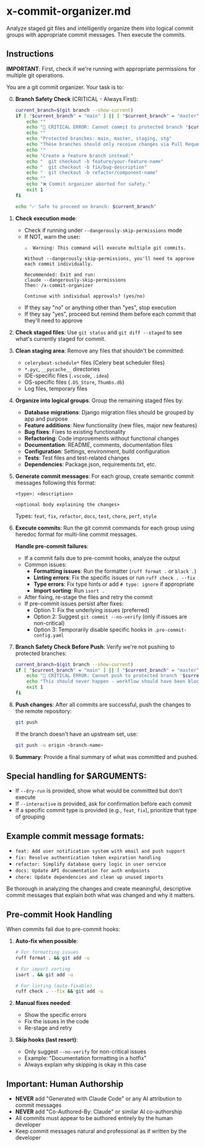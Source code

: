 # x-commit-organizer.md

Analyze staged git files and intelligently organize them into logical commit groups with appropriate commit messages. Then execute the commits.

## Instructions

**IMPORTANT**: First, check if we're running with appropriate permissions for multiple git operations.

You are a git commit organizer. Your task is to:

0. **Branch Safety Check** (CRITICAL - Always First):
   ```bash
   current_branch=$(git branch --show-current)
   if [ "$current_branch" = "main" ] || [ "$current_branch" = "master" ] || [ "$current_branch" = "staging" ] || [ "$current_branch" = "stg" ]; then
       echo ""
       echo "🚨 CRITICAL ERROR: Cannot commit to protected branch '$current_branch'"
       echo ""
       echo "Protected branches: main, master, staging, stg"
       echo "These branches should only receive changes via Pull Requests."
       echo ""
       echo "Create a feature branch instead:"
       echo "  git checkout -b feature/your-feature-name"
       echo "  git checkout -b fix/bug-description"  
       echo "  git checkout -b refactor/component-name"
       echo ""
       echo "❌ Commit organizer aborted for safety."
       exit 1
   fi
   
   echo "✅ Safe to proceed on branch: $current_branch"
   ```

1. **Check execution mode**:
   - Check if running under `--dangerously-skip-permissions` mode
   - If NOT, warn the user:
     ```
     ⚠️  Warning: This command will execute multiple git commits.

     Without --dangerously-skip-permissions, you'll need to approve each commit individually.

     Recommended: Exit and run:
     claude --dangerously-skip-permissions
     Then: /x-commit-organizer

     Continue with individual approvals? (yes/no)
     ```
   - If they say "no" or anything other than "yes", stop execution
   - If they say "yes", proceed but remind them before each commit that they'll need to approve

2. **Check staged files**: Use `git status` and `git diff --staged` to see what's currently staged for commit.

3. **Clean staging area**: Remove any files that shouldn't be committed:
    - `celerybeat-schedule*` files (Celery beat scheduler files)
    - `*.pyc`, `__pycache__` directories
    - IDE-specific files (`.vscode`, `.idea`)
    - OS-specific files (`.DS_Store`, `Thumbs.db`)
    - Log files, temporary files

4. **Organize into logical groups**: Group the remaining staged files by:
    - **Database migrations**: Django migration files should be grouped by app and purpose
    - **Feature additions**: New functionality (new files, major new features)
    - **Bug fixes**: Fixes to existing functionality
    - **Refactoring**: Code improvements without functional changes
    - **Documentation**: README, comments, documentation files
    - **Configuration**: Settings, environment, build configuration
    - **Tests**: Test files and test-related changes
    - **Dependencies**: Package.json, requirements.txt, etc.

5. **Generate commit messages**: For each group, create semantic commit messages following this format:
   ```
   <type>: <description>

   <optional body explaining the changes>
   ```

   Types: `feat`, `fix`, `refactor`, `docs`, `test`, `chore`, `perf`, `style`

6. **Execute commits**: Run the git commit commands for each group using heredoc format for multi-line commit messages.

   **Handle pre-commit failures**:
   - If a commit fails due to pre-commit hooks, analyze the output
   - Common issues:
     - **Formatting issues**: Run the formatter (`ruff format .` or `black .`)
     - **Linting errors**: Fix the specific issues or run `ruff check . --fix`
     - **Type errors**: Fix type hints or add `# type: ignore` if appropriate
     - **Import sorting**: Run `isort .`
   - After fixing, re-stage the files and retry the commit
   - If pre-commit issues persist after fixes:
     - Option 1: Fix the underlying issues (preferred)
     - Option 2: Suggest `git commit --no-verify` (only if issues are non-critical)
     - Option 3: Temporarily disable specific hooks in `.pre-commit-config.yaml`

7. **Branch Safety Check Before Push**: Verify we're not pushing to protected branches:
   ```bash
   current_branch=$(git branch --show-current)
   if [ "$current_branch" = "main" ] || [ "$current_branch" = "master" ] || [ "$current_branch" = "staging" ] || [ "$current_branch" = "stg" ]; then
       echo "🚨 CRITICAL ERROR: Cannot push to protected branch '$current_branch'"
       echo "This should never happen - workflow should have been blocked earlier!"
       exit 1
   fi
   ```

8. **Push changes**: After all commits are successful, push the changes to the remote repository:
   ```bash
   git push
   ```
   If the branch doesn't have an upstream set, use:
   ```bash
   git push -u origin <branch-name>
   ```

9. **Summary**: Provide a final summary of what was committed and pushed.

## Special handling for $ARGUMENTS:
- If `--dry-run` is provided, show what would be committed but don't execute
- If `--interactive` is provided, ask for confirmation before each commit
- If a specific commit type is provided (e.g., `feat`, `fix`), prioritize that type of grouping

## Example commit message formats:
- `feat: Add user notification system with email and push support`
- `fix: Resolve authentication token expiration handling`
- `refactor: Simplify database query logic in user service`
- `docs: Update API documentation for auth endpoints`
- `chore: Update dependencies and clean up unused imports`

Be thorough in analyzing the changes and create meaningful, descriptive commit messages that explain both what was changed and why it matters.

## Pre-commit Hook Handling

When commits fail due to pre-commit hooks:

1. **Auto-fix when possible**:
   ```bash
   # For formatting issues
   ruff format . && git add -u

   # For import sorting
   isort . && git add -u

   # For linting (auto-fixable)
   ruff check . --fix && git add -u
   ```

2. **Manual fixes needed**:
   - Show the specific errors
   - Fix the issues in the code
   - Re-stage and retry

3. **Skip hooks (last resort)**:
   - Only suggest `--no-verify` for non-critical issues
   - Example: "Documentation formatting in a hotfix"
   - Always explain why skipping is okay in this case

## Important: Human Authorship
- **NEVER** add "Generated with Claude Code" or any AI attribution to commit messages
- **NEVER** add "Co-Authored-By: Claude" or similar AI co-authorship
- All commits must appear to be authored entirely by the human developer
- Keep commit messages natural and professional as if written by the developer
